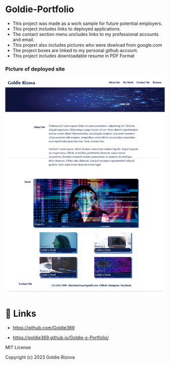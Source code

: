 # Goldie-Portfolio







- This project was made as a work sample for future potential employers.
- This project includes links to deployed applications.
- The contact section menu uncludes links to my professional accounts and email.
- This projext also includes pictures who were dowload from google.com
- The project boxes are linked to my personal github account.
-  This project includes downloadable resume in PDF Format




### Picture of deployed site
<img src="./images/Portfolio screenshot .jpg">

# 🔗 Links

- https://github.com/Goldie369

- https://goldie369.github.io/Goldie-s-Portfolio/



MIT License

Copyright (c) 2023 Goldie Rizova

